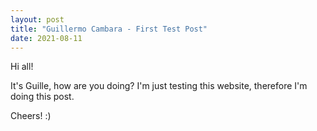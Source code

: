 ```yaml
---
layout: post
title: "Guillermo Cambara - First Test Post"
date: 2021-08-11
---
```


Hi all! 

It's Guille, how are you doing? I'm just testing this website, therefore I'm doing this post.

Cheers! :)
